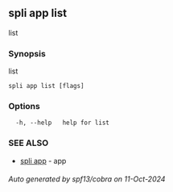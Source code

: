 ## spli app list

list

### Synopsis

list

```
spli app list [flags]
```

### Options

```
  -h, --help   help for list
```

### SEE ALSO

* [spli app](spli_app.md)	 - app

###### Auto generated by spf13/cobra on 11-Oct-2024
